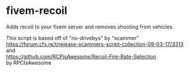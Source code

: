 # fivem-recoil
Adds recoil to your fivem server and removes shooting from vehicles.

This script is based off of "no-drivebys" by "scammer" <br/> https://forum.cfx.re/t/release-scammers-script-collection-09-03-17/3313<br/>
and <br/>https://github.com/RCPisAwesome/Recoil-Fire-Rate-Selection <br/> by RPCIsAwesome
